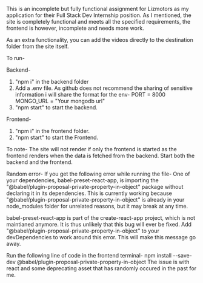 This is an incomplete but fully functional assignment for Lizmotors as my application for their Full Stack Dev Internship position.
As I mentioned, the site is completely functional and meets all the specified requirements, the frontend is however, incomplete and needs more work.

As an extra functionality, you can add the videos directly to the destination folder from the site itself.

To run-

Backend-
1. "npm i" in the backend folder
2. Add a .env file. As github does not recommend the sharing of sensitive information i will share the format for the env-
   PORT = 8000
   MONGO_URL = "Your mongodb url"
3. "npm start" to start the backend.

Frontend-
1. "npm i" in the frontend folder.
2. "npm start" to start the Frontend.

To note-
The site will not render if only the frontend is started as the frontend renders when the data is fetched from the backend.
Start both the backend and the frontend.

Random error-
If you get the following error while running the file-
  One of your dependencies, babel-preset-react-app, is importing the
  "@babel/plugin-proposal-private-property-in-object" package without
  declaring it in its dependencies. This is currently working because
  "@babel/plugin-proposal-private-property-in-object" is already in your
  node_modules folder for unrelated reasons, but it may break at any time.
  
  babel-preset-react-app is part of the create-react-app project, which
  is not maintianed anymore. It is thus unlikely that this bug will
  ever be fixed. Add "@babel/plugin-proposal-private-property-in-object" to
  your devDependencies to work around this error. This will make this message
  go away.

  Run the following line of code in the frontend terminal-
    npm install --save-dev @babel/plugin-proposal-private-property-in-object
The issue is with react and some deprecating asset that has randomly occured in the past for me.
